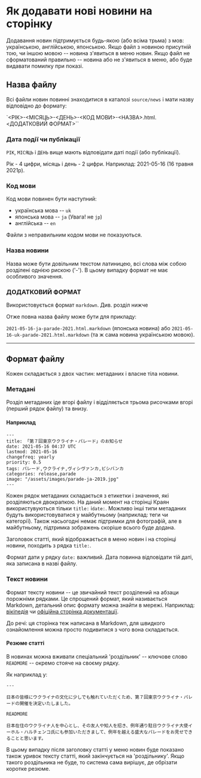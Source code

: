 # Як додавати нові новини на сторінку

Додавання новин підтримується будь-якою (або всіма трьма) з мов:
українською, англійською, японською. Якщо файл з новиною присутній тою,
чи іншою мовою -- новина з'явиться в меню новин. Якщо файл не
сформатований правильно -- новина або не з'явиться в меню, або буде
видавати помилку при показі.

## Назва файлу

Всі файли новин повинні знаходитися в каталозі `source/news` і мати
назву відповідно до формату:

`<РІК>-<МІСЯЦЬ>-<ДЕНЬ>-<КОД МОВИ>-<НАЗВА>.html.<ДОДАТКОВИЙ ФОРМАТ>``

### Дата події чи публікації

`РІК`, `МІСЯЦЬ` і `ДЕНЬ` вище мають відповідати даті події (або публікації).

Рік - 4 цифри, місяць і день - 2 цифри. Наприклад: 2021-05-16 (16 травня
2021р).

### Код мови

Код мови повинен бути наступний:

- українська мова -- `uk`
- японська мова -- `ja` (Увага! не `jp`)
- англійська -- `en`

Файли з неправильним кодом мови не показуються.

### Назва новини

Назва може бути довільним текстом латиницею, всі слова між собою
розділені однією рискою ('-'). В цьому випадку формат не має особливого
значення.

### ДОДАТКОВИЙ ФОРМАТ

Використовується формат `markdown`. Див. розділ нижче

Отже повна назва файлу може бути для прикладу:

`2021-05-16-ja-parade-2021.html.markdown` (японська новина) або
`2021-05-16-uk-parade-2021.html.markdown` (та ж сама новина українською мовою).

---

## Формат файлу

Кожен складається з двох частин: метаданих і власне тіла новини.

### Метадані

Розділ метаданих іде вгорі файлу і відділяється трьома рисочками вгорі
(перший рядок файлу) та внизу.

#### Наприклад

```
---
title: 「第７回東京ウクライナ・パレード」のお知らせ
date: 2021-05-16 04:37 UTC
lastmod: 2021-05-16
changefreq: yearly
priority: 0.5
tags: パレード,ウクライナ,ヴィシヴァンカ,ビシバンカ
categories: release,parade
image: "/assets/images/parade-ja-2019.jpg"
---

```

Кожен рядок метаданих складається з етикетки і значення, які
розділяються двокрапкою. На даний момент на сторінці Краян
використувуються тільки `title:` і`date:`. Можливо інші типи метаданих
будуть використовуватися у майбутньому (наприклад: теги чи
категорії). Також насьогодні немає підтримки для фотографій, але в
майбутньому, підтримка зображень скоріше всього  буде додана.

Заголовок статті, який відображається в меню новин і на сторінці новини,
походить з рядка `title:`.

Формат дати у рядку `date:` важливий. Дата повинна відповідати тій даті,
яка записана в назві файлу.

### Текст новини

Формат тексту новини -- це звичайний текст розділений на абзаци
порожніми рядками. Це спрощений формат, який називається Markdown, детальний опис
формату можна знайти в мережі. Наприклад:
[вікіпедія](https://uk.wikipedia.org/wiki/Markdown) чи [офіційна
сторінка документації](https://www.markdownguide.org/basic-syntax/).

До речі: ця сторінка теж написана в Markdown, для швидкого ознайомлення
можна просто подивитися з чого вона складається.

#### Резюме статті

В новинах можна вживати спеціальний 'роздільник' -- ключове слово
`READMORE` -- окремо стояче на своєму рядку.

Як наприклад у:

```
---

日本の皆様にウクライナの文化に少しでも触れていただくため、第７回東京ウクライナ・パレードの開催を決定いたしました。

READMORE

日本在住のウクライナ人を中心とし、その友人や知人を招き、例年通り駐日ウクライナ大使イーホル・ハルチェンコ氏にも参加いただきまして、例年を越える盛大なパレードをお見せできることと思います。

```

В цьому випадку після заголовку статті у меню новин буде показано також
уривок тексту статті, який закінчується на 'роздільнику'. Якщо такого
роздільника не буде, то система сама вирішує, де обрізати коротке
резюме.
